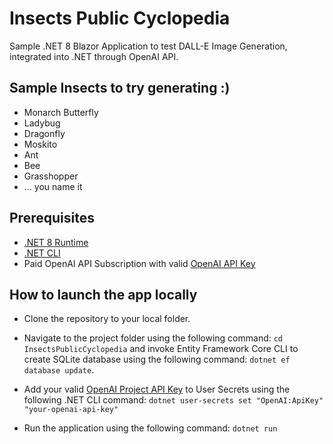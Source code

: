 # Insects Public Cyclopedia
Sample .NET 8 Blazor Application to test DALL-E Image Generation, integrated into .NET through OpenAI API.

## Sample Insects to try generating :)

- Monarch Butterfly
- Ladybug
- Dragonfly
- Moskito
- Ant
- Bee
- Grasshopper
- ... you name it

## Prerequisites

- [.NET 8 Runtime](https://dotnet.microsoft.com/download/dotnet/8.0)
- [.NET CLI](https://docs.microsoft.com/en-us/dotnet/core/tools/)
- Paid OpenAI API Subscription with valid [OpenAI API Key](https://platform.openai.com/api-keys)

## How to launch the app locally
- Clone the repository to your local folder.

- Navigate to the project folder using the following command: `cd InsectsPublicCyclopedia` and invoke Entity Framework Core CLI to create SQLite database using the following command: `dotnet ef database update`.

- Add your valid [OpenAI Project API Key](https://platform.openai.com/api-keys) to User Secrets using the following .NET CLI command: `dotnet user-secrets set "OpenAI:ApiKey" "your-openai-api-key"`

- Run the application using the following command: `dotnet run`